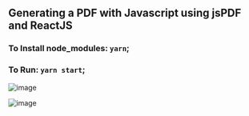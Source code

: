 ## Generating a PDF with Javascript using jsPDF and ReactJS

### To Install node_modules: `yarn`;
### To Run: `yarn start`;

![image](https://user-images.githubusercontent.com/54006291/112738054-46975800-8f3e-11eb-8786-044360237a36.png)

![image](https://user-images.githubusercontent.com/54006291/112738006-e7394800-8f3d-11eb-8009-e564084ba86f.png)
